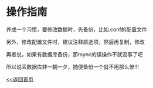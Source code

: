 # 操作指南

养成一个习惯，要修改数据时，先备份，比如.conf的配置文件

另外，修改配置文件时，建议注释原选项，然后再复制，修改

再者说，如果有数据库备份，那rsync的误操作不就没事了吧

所以说丢数据库非一朝一夕，随便备份一个就不用那么惨!!!

[<<返回首页](/)